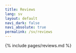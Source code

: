 ```yaml
---
title: Reviews
lang: sv
layout: default
navi_dark: false
navi_absolute: true
permalink: /sv/reviews
---
```


{% include pages/reviews.md %} 
